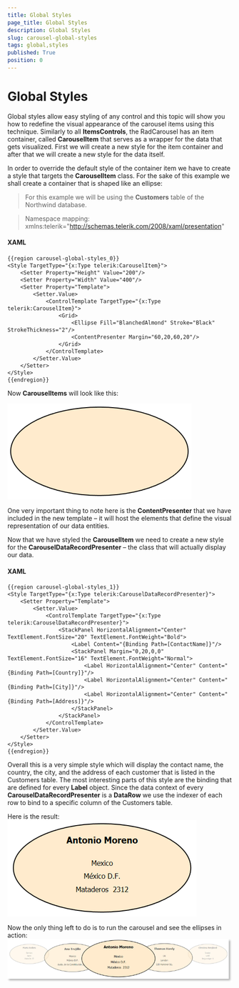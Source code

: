 ```yaml
---
title: Global Styles
page_title: Global Styles
description: Global Styles
slug: carousel-global-styles
tags: global,styles
published: True
position: 0
---
```


# Global Styles

Global styles allow easy styling of any control and this topic will show you how to redefine the visual appearance of the carousel items using this technique.
Similarly to all __ItemsControls__, the RadCarousel has an item container, called __CarouselItem__ that serves as a wrapper for the data that gets visualized. First we will create a new style for the item container and after that we will create a new style for the data itself.

In order to override the default style of the container item we have to create a style that targets the __CarouselItem__ class. For the sake of this example we shall create a container that is shaped like an ellipse:

>For this example we will be using the __Customers__ table of the Northwind database. 

>Namespace mapping:
xmlns:telerik="http://schemas.telerik.com/2008/xaml/presentation"

#### __XAML__

	{{region carousel-global-styles_0}}
	<Style TargetType="{x:Type telerik:CarouselItem}">
	    <Setter Property="Height" Value="200"/>
	    <Setter Property="Width" Value="400"/>
	    <Setter Property="Template">
	        <Setter.Value>
	            <ControlTemplate TargetType="{x:Type telerik:CarouselItem}">
	                <Grid>
	                    <Ellipse Fill="BlanchedAlmond" Stroke="Black" StrokeThickness="2"/>
	                    <ContentPresenter Margin="60,20,60,20"/>
	                </Grid>
	            </ControlTemplate>
	        </Setter.Value>
	    </Setter>
	</Style>
	{{endregion}}

Now __CarouselItems__ will look like this:

![](images/ellipse.PNG)

One very important thing to note here is the __ContentPresenter__ that we have included in the new template – it will host the elements that define the visual representation of our data entities.

Now that we have styled the __CarouselItem__ we need to create a new style for the __CarouselDataRecordPresenter__ – the class that will actually display our data.

#### __XAML__

	{{region carousel-global-styles_1}}
	<Style TargetType="{x:Type telerik:CarouselDataRecordPresenter}">
	    <Setter Property="Template">
	        <Setter.Value>
	            <ControlTemplate TargetType="{x:Type telerik:CarouselDataRecordPresenter}">
	                <StackPanel HorizontalAlignment="Center" TextElement.FontSize="20" TextElement.FontWeight="Bold">
	                    <Label Content="{Binding Path=[ContactName]}"/>
	                    <StackPanel Margin="0,20,0,0" TextElement.FontSize="16" TextElement.FontWeight="Normal">
	                        <Label HorizontalAlignment="Center" Content="{Binding Path=[Country]}"/>
	                        <Label HorizontalAlignment="Center" Content="{Binding Path=[City]}"/>
	                        <Label HorizontalAlignment="Center" Content="{Binding Path=[Address]}"/>
	                    </StackPanel>
	                </StackPanel>
	            </ControlTemplate>
	        </Setter.Value>
	    </Setter>
	</Style>
	{{endregion}}

Overall this is a very simple style which will display the contact name, the country, the city, and the address of each customer that is listed in the Customers table. The most interesting parts of this style are the binding that are defined for every __Label__ object. Since the data context of every __CarouselDataRecordPresenter__ is a __DataRow__ we use the indexer of each row to bind to a specific column of the Customers table.

Here is the result:   
 ![](images/ellipse2.PNG)

Now the only thing left to do is to run the carousel and see the ellipses in action:
 ![](images/ellipseCarousel_thumb.PNG)


